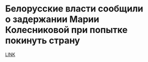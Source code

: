 # Белорусские власти сообщили о задержании Марии Колесниковой при попытке покинуть страну



[LINK](https://varlamov.ru/4018329.html)